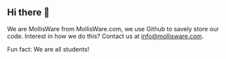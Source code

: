 ## Hi there 👋


We are MollisWare from MollisWare.com, we use Github to savely store our code. Interest in how we do this? Contact us at info@mollisware.com.

Fun fact: We are all students!
